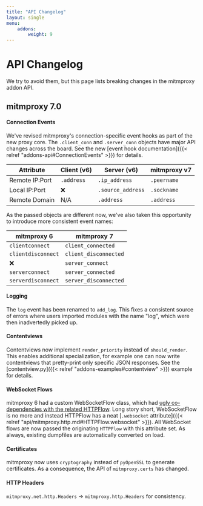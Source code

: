 ```yaml
---
title: "API Changelog"
layout: single
menu:
    addons:
        weight: 9
---
```


# API Changelog

We try to avoid them, but this page lists breaking changes in the mitmproxy addon API.

## mitmproxy 7.0

#### Connection Events

We've revised mitmproxy's connection-specific event hooks as part of the new proxy core. The `.client_conn` and 
`.server_conn` objects have major API changes across the board. See the new 
[event hook documentation]({{< relref "addons-api#ConnectionEvents" >}}) for details. 

| Attribute      | Client (v6) | Server (v6)       | mitmproxy v7 |
|----------------|-------------|-------------------|--------------|
| Remote IP:Port | `.address`  | `.ip_address`     | `.peername`  |
| Local IP:Port  | ❌          | `.source_address` | `.sockname`  |
| Remote Domain  | N/A         | `.address`        | `.address`   |


As the passed objects are different now, we've also taken this opportunity to introduce more consistent event names:

| mitmproxy 6        | mitmproxy 7           |
| ------------------ | --------------------- |
| `clientconnect`    | `client_connected`    |
| `clientdisconnect` | `client_disconnected` |
| ❌                 | `server_connect`      |
| `serverconnect`    | `server_connected`    |
| `serverdisconnect` | `server_disconnected` |

#### Logging

The `log` event has been renamed to `add_log`. This fixes a consistent source of errors where users imported 
modules with the name "log", which were then inadvertedly picked up.

#### Contentviews

Contentviews now implement `render_priority` instead of `should_render`. This enables additional specialization, for
example one can now write contentviews that pretty-print only specific JSON responses.
See the [contentview.py]({{< relref "addons-examples#contentview" >}}) example for details.

#### WebSocket Flows

mitmproxy 6 had a custom WebSocketFlow class, which had 
[ugly co-dependencies with the related HTTPFlow](https://github.com/mitmproxy/mitmproxy/issues/4425). Long story short,
WebSocketFlow is no more and instead HTTPFlow has a neat 
[`.websocket` attribute]({{< relref "api/mitmproxy.http.md#HTTPFlow.websocket" >}}). All WebSocket flows are now passed
the originating `HTTPFlow` with this attribute set. As always, existing dumpfiles are automatically converted on load.

#### Certificates

mitmproxy now uses `cryptography` instead of `pyOpenSSL` to generate certificates. As a consequence, the API of
`mitmproxy.certs` has changed.

#### HTTP Headers

`mitmproxy.net.http.Headers` -> `mitmproxy.http.Headers` for consistency.
